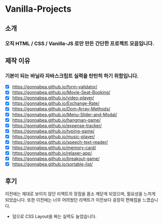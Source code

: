 # Vanilla-Projects

## 소개

### 오직 HTML / CSS / Vanilla-JS 로만 만든 간단한 프로젝트 모음입니다.

## 제작 이유

### 기본이 되는 바닐라 자바스크립트 실력을 탄탄히 하기 위함입니다. 

- [x] https://gonnabea.github.io/form-validator/
- [x] https://gonnabea.github.io/Movie-Seat-Booking/
- [x] https://gonnabea.github.io/video-player/
- [x] https://gonnabea.github.io/Exchange-Rate/
- [x] https://gonnabea.github.io/Dom-Array-Methods/
- [x] https://gonnabea.github.io/Menu-Slider-and-Modal/
- [x] https://gonnabea.github.io/hangman-game/
- [x] https://gonnabea.github.io/expense-tracker/
- [x] https://gonnabea.github.io/typing-game/
- [x] https://gonnabea.github.io/music-player/
- [x] https://gonnabea.github.io/speech-text-reader/
- [x] https://gonnabea.github.io/memory-card/
- [x] https://gonnabea.github.io/relaxer-app/.
- [x] https://gonnabea.github.io/breakout-game/
- [x] https://gonnabea.github.io/sortable-list/

## 후기 

이전에는 제대로 보이지 않던 리액트의 장점을 몸소 깨닫게 되었으며, 필요성을 느끼게 되었습니다.
또한 이전에는 너무 어려웠던 리액트가 이전보다 굉장히 편해짐을 느꼈습니다.
+ 덤으로 CSS Layout을 짜는 실력도 늘었습니다.
